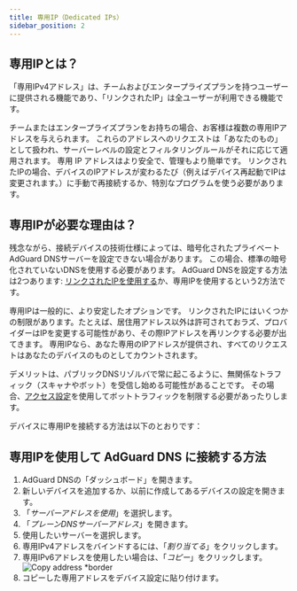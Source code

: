```yaml
---
title: 専用IP（Dedicated IPs）
sidebar_position: 2
---
```


## 専用IPとは？

「専用IPv4アドレス」は、チームおよびエンタープライズプランを持つユーザーに提供される機能であり、「リンクされたIP」は全ユーザーが利用できる機能です。

チームまたはエンタープライズプランをお持ちの場合、お客様は複数の専用IPアドレスを与えられます。 これらのアドレスへのリクエストは「あなたのもの」として扱われ、サーバーレベルの設定とフィルタリングルールがそれに応じて適用されます。 専用 IP アドレスはより安全で、管理もより簡単です。 リンクされたIPの場合、デバイスのIPアドレスが変わるたび（例えばデバイス再起動でIPは変更されます。）に手動で再接続するか、特別なプログラムを使う必要があります。

## 専用IPが必要な理由は？

残念ながら、接続デバイスの技術仕様によっては、暗号化されたプライベートAdGuard DNSサーバーを設定できない場合があります。 この場合、標準の暗号化されていないDNSを使用する必要があります。 AdGuard DNSを設定する方法は2つあります: [リンクされたIPを使用する](/private-dns/connect-devices/other-options/linked-ip.md)か、専用IPを使用するという2方法です。

専用IPは一般的に、より安定したオプションです。 リンクされたIPにはいくつかの制限があります。たとえば、居住用アドレス以外は許可されておラズ、プロバイダーはIPを変更する可能性があり、その際IPアドレスを再リンクする必要が出てきます。 専用IPなら、あなた専用のIPアドレスが提供され、すべてのリクエストはあなたのデバイスのものとしてカウントされます。

デメリットは、パブリックDNSリゾルバで常に起こるように、無関係なトラフィック（スキャナやボット）を受信し始める可能性があることです。 その場合、[アクセス設定](/private-dns/server-and-settings/access.md)を使用してボットトラフィックを制限する必要があったりします。

デバイスに専用IPを接続する方法は以下のとおりです：

## 専用IPを使用して AdGuard DNS に接続する方法

1. AdGuard DNSの「ダッシュボード」を開きます。
2. 新しいデバイスを追加するか、以前に作成してあるデバイスの設定を開きます。
3. 「_サーバーアドレスを使用_」を選択します。
4. 「_プレーンDNSサーバーアドレス_」を開きます。
5. 使用したいサーバーを選択します。
6. 専用IPv4アドレスをバインドするには、「_割り当てる_」をクリックします。
7. 専用IPv6アドレスを使用したい場合は、「_コピー_」をクリックします。
   ![Copy address \*border](https://cdn.adtidy.org/content/kb/dns/private/new_dns/connect/dedicated_step7.png)
8. コピーした専用アドレスをデバイス設定に貼り付けます。
